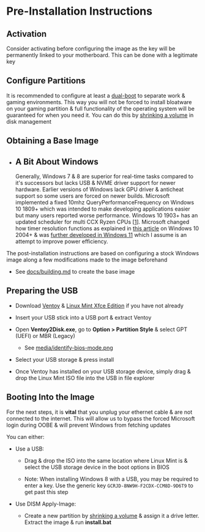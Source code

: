 # Pre-Installation Instructions

## Activation

Consider activating before configuring the image as the key will be permanently linked to your motherboard. This can be done with a legitimate key

## Configure Partitions

It is recommended to configure at least a [dual-boot](https://en.wikipedia.org/wiki/Multi-booting) to separate work & gaming environments. This way you will not be forced to install bloatware on your gaming partition & full functionality of the operating system will be guaranteed for when you need it. You can do this by [shrinking a volume](https://docs.microsoft.com/en-us/windows-server/storage/disk-management/shrink-a-basic-volume) in disk management

## Obtaining a Base Image

- ## A Bit About Windows

    Generally, Windows 7 & 8 are superior for real-time tasks compared to it's successors but lacks USB & NVME driver support for newer hardware. Earlier versions of Windows lack GPU driver & anticheat support so some users are forced on newer builds. Microsoft implemented a fixed 10mhz QueryPerformanceFrequency on Windows 10 1809+ which was intended to make developing applications easier but many users reported worse performance. Windows 10 1903+ has an updated scheduler for multi CCX Ryzen CPUs [[1](https://i.redd.it/y8nxtm08um331.png)]. Microsoft changed how timer resolution functions as explained in [this article](https://randomascii.wordpress.com/2020/10/04/windows-timer-resolution-the-great-rule-change/) on Windows 10 2004+ & was [further developed in Windows 11](../media/windows11-timeapi-changes.png) which I assume is an attempt to improve power efficiency.

The post-installation instructions are based on configuring a stock Windows image along a few modifications made to the image beforehand

- See [docs/building.md](../docs/building.md) to create the base image

## Preparing the USB

- Download [Ventoy](https://github.com/ventoy/Ventoy/releases) & [Linux Mint Xfce Edition](https://www.linuxmint.com/download.php) if you have not already

- Insert your USB stick into a USB port & extract Ventoy

- Open **Ventoy2Disk.exe**,  go to **Option > Partition Style** & select GPT (UEFI) or MBR (Legacy)

    - See [media/identify-bios-mode.png](../media/identify-bios-mode.png)

- Select your USB storage & press install

- Once Ventoy has installed on your USB storage device, simply drag & drop the Linux Mint ISO file into the USB in file explorer

## Booting Into the Image

For the next steps, it is **vital** that you unplug your ethernet cable & are not connected to the internet. This will allow us to bypass the forced Microsoft login during OOBE & will prevent Windows from fetching updates

You can either:

- Use a USB:

    - Drag & drop the ISO into the same location where Linux Mint is & select the USB storage device in the boot options in BIOS

    - Note: When installing Windows 8 with a USB, you may be required to enter a key. Use the generic key ``GCRJD-8NW9H-F2CDX-CCM8D-9D6T9`` to get past this step

- Use DISM Apply-Image:

    - Create a new partition by [shrinking a volume](https://docs.microsoft.com/en-us/windows-server/storage/disk-management/shrink-a-basic-volume) & assign it a drive letter. Extract the image & run **install.bat**
